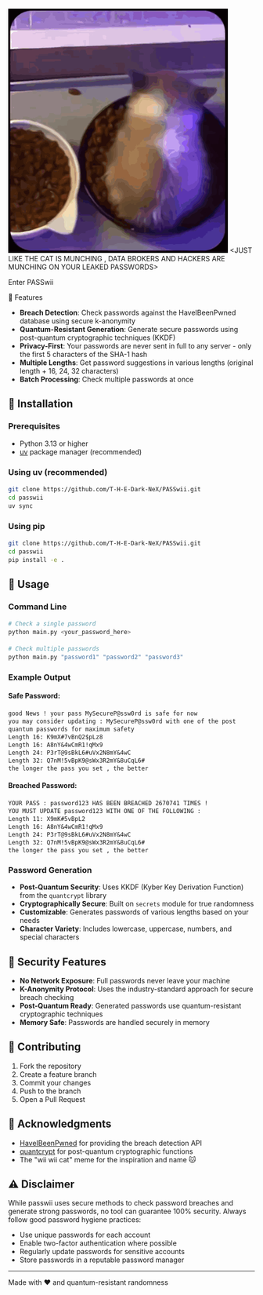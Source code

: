 ![](a.gif)
<JUST LIKE THE CAT IS MUNCHING , DATA BROKERS AND HACKERS ARE MUNCHING ON YOUR LEAKED PASSWORDS>

Enter PASSwii




🚀 Features

- **Breach Detection**: Check passwords against the HaveIBeenPwned database using secure k-anonymity
- **Quantum-Resistant Generation**: Generate secure passwords using post-quantum cryptographic techniques (KKDF)
- **Privacy-First**: Your passwords are never sent in full to any server - only the first 5 characters of the SHA-1 hash
- **Multiple Lengths**: Get password suggestions in various lengths (original length + 16, 24, 32 characters)
- **Batch Processing**: Check multiple passwords at once

## 🔧 Installation

### Prerequisites
- Python 3.13 or higher
- [uv](https://github.com/astral-sh/uv) package manager (recommended)

### Using uv (recommended)
```bash
git clone https://github.com/T-H-E-Dark-NeX/PASSwii.git
cd passwii
uv sync
```

### Using pip
```bash
git clone https://github.com/T-H-E-Dark-NeX/PASSwii.git
cd passwii
pip install -e .
```

## 📖 Usage

### Command Line
```bash
# Check a single password
python main.py <your_password_here>

# Check multiple passwords
python main.py "password1" "password2" "password3"
```

### Example Output

#### Safe Password:
```
good News ! your pass MySecureP@ssw0rd is safe for now 
you may consider updating : MySecureP@ssw0rd with one of the post quantum passwords for maximum safety
Length 16: K9mX#7vBnQ2$pLz8
Length 16: A8nY&4wCmR1!qMx9
Length 24: P3rT@9sBkL6#uVx2N8mY&4wC
Length 32: Q7nM!5vBpK9@sWx3R2mY&8uCqL6#
the longer the pass you set , the better
```

#### Breached Password:
```
YOUR PASS : password123 HAS BEEN BREACHED 2670741 TIMES !
YOU MUST UPDATE password123 WITH ONE OF THE FOLLOWING :
Length 11: X9mK#5vBpL2
Length 16: A8nY&4wCmR1!qMx9
Length 24: P3rT@9sBkL6#uVx2N8mY&4wC
Length 32: Q7nM!5vBpK9@sWx3R2mY&8uCqL6#
the longer the pass you set , the better
```



### Password Generation
- **Post-Quantum Security**: Uses KKDF (Kyber Key Derivation Function) from the `quantcrypt` library
- **Cryptographically Secure**: Built on `secrets` module for true randomness
- **Customizable**: Generates passwords of various lengths based on your needs
- **Character Variety**: Includes lowercase, uppercase, numbers, and special characters



## 🔐 Security Features

- **No Network Exposure**: Full passwords never leave your machine
- **K-Anonymity Protocol**: Uses the industry-standard approach for secure breach checking
- **Post-Quantum Ready**: Generated passwords use quantum-resistant cryptographic techniques
- **Memory Safe**: Passwords are handled securely in memory

## 🤝 Contributing

1. Fork the repository
2. Create a feature branch 
3. Commit your changes 
4. Push to the branch 
5. Open a Pull Request


## 🙏 Acknowledgments

- [HaveIBeenPwned](https://haveibeenpwned.com/) for providing the breach detection API
- [quantcrypt](https://github.com/quantcrypt/quantcrypt) for post-quantum cryptographic functions
- The "wii wii cat" meme for the inspiration and name 🐱

## ⚠️ Disclaimer

While passwii uses secure methods to check password breaches and generate strong passwords, no tool can guarantee 100% security. Always follow good password hygiene practices:

- Use unique passwords for each account
- Enable two-factor authentication where possible
- Regularly update passwords for sensitive accounts
- Store passwords in a reputable password manager

---

Made with ❤️ and quantum-resistant randomness
